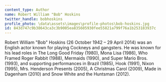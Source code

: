 ```yaml
---
content_type: Author
name: Robert William "Bob" Hoskins
twitter_handle: bobhoskins
profile_photo: \data\assets\images\profile-photos\bob-hoskins.jpg
id: 843d747c9b38643ca3c3b9005ea835605930fee55821a799f76a1b253183937c
---
```


Robert William "Bob" Hoskins (26 October 1942 – 29 April 2014) was an English actor known for playing Cockneys and gangsters. He was known for his lead roles in The Long Good Friday (1980), Mona Lisa (1986), Who Framed Roger Rabbit (1988), Mermaids (1990), and Super Mario Bros. (1993), and supporting performances in Brazil (1985), Hook (1991), Nixon (1995), Mrs. Henderson Presents (2005), A Christmas Carol (2009), Made in Dagenham (2010) and Snow White and the Huntsman (2012).